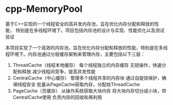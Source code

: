 # cpp-MemoryPool
基于C++实现的一个线程安全的高并发内存池，旨在优化内存分配和释放的性能， 特别是在多线程环境下。项目包括内存池的设计与实现、性能优化以及测试验证

本项目实现了一个高效的内存池，旨在优化内存分配和释放的性能，特别是在多线程环境下。内存池通过分层缓存架构来管理内存，主要包括以下三层：
1. ThreadCache（线程本地缓存）
每个线程独立的内存缓存
无锁操作，快速分配和释放
减少线程间竞争，提高并发性能
2. CentralCache（中心缓存）
管理多个线程共享的内存块
通过自旋锁保护，确保线程安全
批量从PageCache获取内存，分配给ThreadCache
3. PageCache（页缓存）
从操作系统获取大块内存
将大块内存切分成小块，供CentralCache使用
负责内存的回收和再利用
